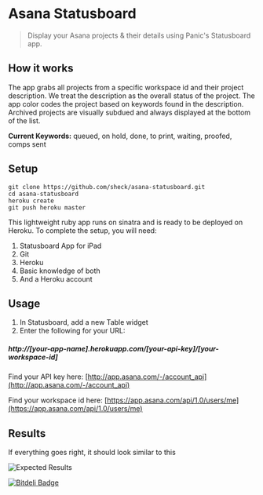 Asana Statusboard
=================

> Display your Asana projects &amp; their details using Panic's Statusboard app.

How it works
------------

The app grabs all projects from a specific workspace id and their project description. We treat the description as the overall status of the project. The app color codes the project based on keywords found in the description. Archived projects are visually subdued and always displayed at the bottom of the list.

**Current Keywords:** queued, on hold, done, to print, waiting, proofed, comps sent

Setup
----

    git clone https://github.com/sheck/asana-statusboard.git
    cd asana-statusboard
    heroku create
    git push heroku master

This lightweight ruby app runs on sinatra and is ready to be deployed on Heroku. To complete the setup, you will need:

1. Statusboard App for iPad
2. Git
3. Heroku
4. Basic knowledge of both
5. And a Heroku account
    
Usage
-----

1. In Statusboard, add a new Table widget
2. Enter the following for your URL:

##### http://[your-app-name].herokuapp.com/[your-api-key]/[your-workspace-id]

Find your API key here: [http://app.asana.com/-/account_api](http://app.asana.com/-/account_api)

Find your workspace id here: [https://app.asana.com/api/1.0/users/me](https://app.asana.com/api/1.0/users/me)

Results
-------

If everything goes right, it should look similar to this

![Expected Results](http://f.cl.ly/items/1S2o0B061a0e0r1N2G0P/photo.JPG)



[![Bitdeli Badge](https://d2weczhvl823v0.cloudfront.net/sheck/asana-statusboard/trend.png)](https://bitdeli.com/free "Bitdeli Badge")

